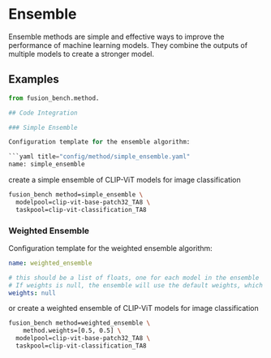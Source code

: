 # Ensemble

Ensemble methods are simple and effective ways to improve the performance of machine learning models. 
They combine the outputs of multiple models to create a stronger model. 


## Examples

```python
from fusion_bench.method.

## Code Integration

### Simple Ensemble

Configuration template for the ensemble algorithm:

```yaml title="config/method/simple_ensemble.yaml"
name: simple_ensemble
```

create a simple ensemble of CLIP-ViT models for image classification

```bash
fusion_bench method=simple_ensemble \
  modelpool=clip-vit-base-patch32_TA8 \
  taskpool=clip-vit-classification_TA8 
```

### Weighted Ensemble

Configuration template for the weighted ensemble algorithm:

```yaml title="config/method.weighted_ensemble.yaml"
name: weighted_ensemble

# this should be a list of floats, one for each model in the ensemble
# If weights is null, the ensemble will use the default weights, which are equal weights for all models.
weights: null
```

or create a weighted ensemble of CLIP-ViT models for image classification

```bash
fusion_bench method=weighted_ensemble \
    method.weights=[0.5, 0.5] \
  modelpool=clip-vit-base-patch32_TA8 \
  taskpool=clip-vit-classification_TA8
```
